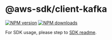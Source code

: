 # @aws-sdk/client-kafka

[![NPM version](https://img.shields.io/npm/v/@aws-sdk/client-kafka/rc.svg)](https://www.npmjs.com/package/@aws-sdk/client-kafka)
[![NPM downloads](https://img.shields.io/npm/dm/@aws-sdk/client-kafka.svg)](https://www.npmjs.com/package/@aws-sdk/client-kafka)

For SDK usage, please step to [SDK readme](https://github.com/aws/aws-sdk-js-v3).
